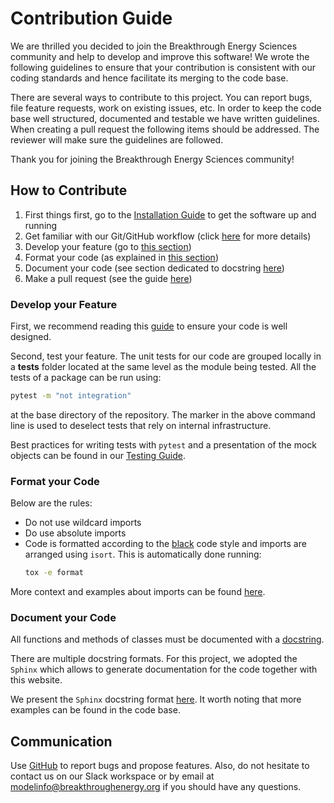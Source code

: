 # Contribution Guide
We are thrilled you decided to join the Breakthrough Energy Sciences community and help to develop and improve this software! We wrote the following guidelines to ensure that your contribution is consistent with our coding standards and hence facilitate its merging to the code base.

There are several ways to contribute to this project. You can report bugs, file feature requests, work on existing issues, etc. In order to keep the code base well structured, documented and testable we have written guidelines. When creating a pull request the following items should be addressed. The reviewer will make sure the guidelines are followed.

Thank you for joining the Breakthrough Energy Sciences community!


## How to Contribute
1. First things first, go to the [Installation Guide](../user/installation_guide.md) to get the software up and running
2. Get familiar with our Git/GitHub workflow (click [here][git guide] for more details)
3. Develop your feature (go to [this section](#develop-your-feature))
4. Format your code (as explained in [this section](#format-your-code))
5. Document your code (see section dedicated to docstring [here](#document-your-code))
6. Make a pull request (see the guide [here][git guide])


### Develop your Feature
First, we recommend reading this [guide](coding_guide.md) to ensure your code is well designed.

Second, test your feature. The unit tests for our code are grouped locally in a **tests** folder located at the same level as the module being tested. All the tests of a package can be run using:
```bash
pytest -m "not integration"
```
at the base directory of the repository. The marker in the above command line is used to deselect tests that rely on internal infrastructure.

Best practices for writing tests with `pytest` and a presentation of the mock objects can be found in our [Testing Guide](testing_guide.md).



### Format your Code
Below are the rules:
* Do not use wildcard imports
* Do use absolute imports
* Code is formatted according to the [black] code style and imports are arranged using `isort`. This is automatically done running:
  ```bash
  tox -e format
  ```

More context and examples about imports can be found [here](import_guide.md).


### Document your Code
All functions and methods of classes must be documented with a [docstring][PEP 257].

There are multiple docstring formats. For this project, we adopted the `Sphinx` which allows to generate documentation for the code together with this website.

We present the `Sphinx` docstring format [here](code_documentation.md). It worth noting that more examples can be found in the code base.


## Communication
Use [GitHub] to report bugs and propose features. Also, do not hesitate to contact us on our Slack workspace or by email at <modelinfo@breakthroughenergy.org> if you should have any questions.


[bes]: https://science.breakthroughenergy.org/
[black]: https://github.com/psf/black
[GitHub]: https://github.com/Breakthrough-Energy
[git guide]: ../user/git_guide
[PEP 8]: https://www.python.org/dev/peps/pep-0008/
[PEP 257]: https://www.python.org/dev/peps/pep-0257/
[pytest]: https://docs.pytest.org/en/stable/getting-started.html
